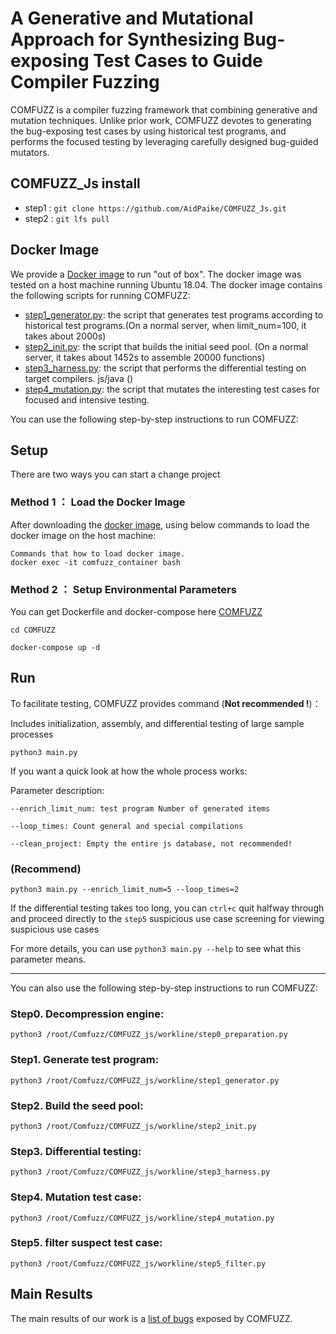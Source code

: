 # A Generative and Mutational Approach for Synthesizing Bug-exposing Test Cases to Guide Compiler Fuzzing

COMFUZZ is a compiler fuzzing framework that combining generative and mutation techniques. Unlike prior work, COMFUZZ
devotes to generating the bug-exposing test cases by using historical test programs, and performs the focused testing by
leveraging carefully designed bug-guided mutators.

## COMFUZZ_Js install

- step1 : `git clone https://github.com/AidPaike/COMFUZZ_Js.git`
- step2 : `git lfs pull`

## Docker Image

We provide a [Docker image](https://zenodo.org/record/7602317) to run "out of box". The docker image was tested on a
host machine running Ubuntu 18.04.
The docker image contains the following scripts for running COMFUZZ:

* [step1_generator.py](workline/step1_generator.py): the script that generates test programs according to historical
  test programs.(On a normal server, when limit_num=100, it takes about 2000s)
* [step2_init.py](workline/step2_init.py): the script that builds the initial seed pool. (On a normal server, it takes
  about 1452s to assemble 20000 functions)
* [step3_harness.py](workline/step3_harness.py): the script that performs the differential testing on target compilers.
  js/java ()
* [step4_mutation.py](workline/step4_mutation.py): the script that mutates the interesting test cases for focused and
  intensive testing.

You can use the following step-by-step instructions to run COMFUZZ:

## Setup

There are two ways you can start a change project

### Method 1 ： Load the Docker Image

After downloading the [docker image](https://zenodo.org/record/7602317), using below commands to load the docker image
on the host machine:

```
Commands that how to load docker image.
docker exec -it comfuzz_container bash
```

### Method 2 ： Setup Environmental Parameters

You can get Dockerfile and docker-compose here [COMFUZZ](https://github.com/NWU-NISL-Fuzzing/COMFUZZ)

```
cd COMFUZZ

docker-compose up -d
```

[//]: # (### Method 2 ： Setup Environmental Parameters)

[//]: # (After improting the docker container, using the following command to setup the environmental variable before executing COMFUZZ:)

[//]: # (```)

[//]: # (bash /root/Comfort_all/initialize.sh)

[//]: # (```)

[//]: # (This shell script will also create MySql databases used for differential testing and mutation.)

## Run

To facilitate testing, COMFUZZ provides command (**Not recommended !**)：

Includes initialization, assembly, and differential testing of large sample processes

```
python3 main.py
```

If you want a quick look at how the whole process works:

Parameter description:

`--enrich_limit_num: test program Number of generated items`

`--loop_times: Count general and special compilations`

`--clean_project: Empty the entire js database, not recommended!`

### (**Recommend**)
```
python3 main.py --enrich_limit_num=5 --loop_times=2
```

If the differential testing takes too long, you can `ctrl+c` quit halfway through and proceed directly to the `step5`
suspicious use case screening for viewing suspicious use cases

For more details, you can use `python3 main.py --help` to see what this parameter means.

---

You can also use the following step-by-step instructions to run COMFUZZ:

### Step0. Decompression engine:

```python3 /root/Comfuzz/COMFUZZ_js/workline/step0_preparation.py```

### Step1. Generate test program:

```python3 /root/Comfuzz/COMFUZZ_js/workline/step1_generator.py```

### Step2. Build the seed pool:

```python3 /root/Comfuzz/COMFUZZ_js/workline/step2_init.py```

### Step3. Differential testing:

```python3 /root/Comfuzz/COMFUZZ_js/workline/step3_harness.py```

### Step4. Mutation test case:

```python3 /root/Comfuzz/COMFUZZ_js/workline/step4_mutation.py```

### Step5. filter suspect test case:

```python3 /root/Comfuzz/COMFUZZ_js/workline/step5_filter.py```

## Main Results

The main results of our work is a [list of bugs](https://github.com/NWU-NISL-Fuzzing/COMFUZZ/blob/main/docs/Bug-List.md)
exposed by COMFUZZ.


